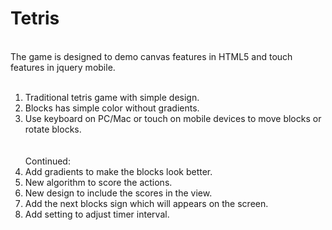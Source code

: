 Tetris
======
<br/>
The game is designed to demo canvas features in HTML5 and touch features in jquery mobile.
<br/><br/>

1. Traditional tetris game with simple design.<br/>
2. Blocks has simple color without gradients.<br/>
3. Use keyboard on PC/Mac or touch on mobile devices to move blocks or rotate blocks.<br/>
<br/><br/>
Continued:<br/>
1. Add gradients to make the blocks look better.<br/>
2. New algorithm to score the actions.<br/>
3. New design to include the scores in the view.<br/>
4. Add the next blocks sign which will appears on the screen.<br/>
5. Add setting to adjust timer interval.<br/>


